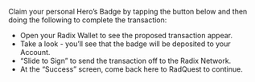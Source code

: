 Claim your personal Hero’s Badge by tapping the button below and then doing the following to complete the transaction:

- Open your Radix Wallet to see the proposed transaction appear.
- Take a look - you’ll see that the badge will be deposited to your Account.
- “Slide to Sign” to send the transaction off to the Radix Network.
- At the “Success” screen, come back here to RadQuest to continue.
